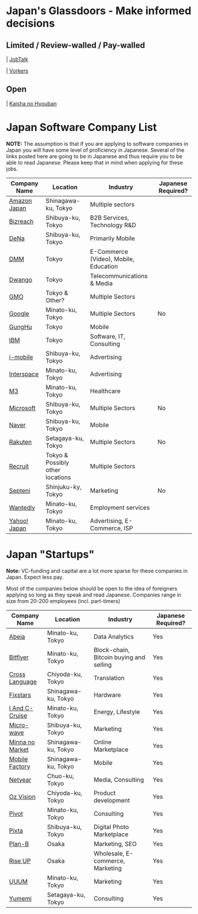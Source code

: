 # Japan's Glassdoors - Make informed decisions
## Limited / Review-walled / Pay-walled
| [JobTalk](https://jobtalk.jp)

| [Vorkers](https://www.vorkers.com)

## Open
| [Kaisha no Hyouban](https://en-hyouban.com)

# Japan Software Company List

**NOTE:**
The assumption is that if you are applying to software companies in Japan you will have some level of proficiency in Japanese. Several of the links posted here are going to be in Japanese and thus require you to be able to read Japanese. Please keep that in mind when applying for these jobs.

| Company Name | Location | Industry | Japanese Required? |
| --- | --- | --- | --- |
| [Amazon Japan](https://www.amazon.jobs/en/locations/tokyo-area-japan?base_query=&job_count=10&result_limit=10&sort=relevant&location%5B%5D=tokyo-area-japan&cache) | Shinagawa-ku, Tokyo | Multiple sectors | |
| [Bizreach](http://www.bizreach.co.jp/recruit/) | Shibuya-ku, Tokyo | B2B Services, Technology R&D | |
| [DeNa](http://dena.com/intl/careers/positions/) | Shibuya-ku, Tokyo | Primarily Mobile | |
| [DMM](http://www.dmm.com/recruit/) | Tokyo | E-Commerce (Video), Mobile, Education | |
| [Dwango](http://dwango.co.jp/recruit/) | Tokyo | Telecommunications & Media | |
| [GMO](http://recruit.gmo.jp/) | Tokyo & Other? | Multiple Sectors | |
| [Google](https://www.google.com/about/careers/locations/tokyo/) | Minato-ku, Tokyo | Multiple Sectors | No |
| [GungHu](http://www.gungho.co.jp/recruit/) | Tokyo | Mobile | |
| [IBM](http://www-07.ibm.com/employment/jp/cp01/) | Tokyo | Software, IT, Consulting | |
| [i-mobile](https://www.i-mobile.co.jp/recruit/) | Shibuya-ku, Tokyo | Advertising | |
| [Interspace](https://www.interspace.ne.jp/recruit/offer/) | Minato-ku, Tokyo | Advertising | |
| [M3](https://corporate.m3.com/recruit/job/) | Minato-ku, Tokyo | Healthcare | |
| [Microsoft](http://microsoft-college.jp/) | Shibuya-ku, Tokyo | Multiple Sectors | No |
| [Naver](https://linecorp.com/ja/career/ja/all) | Shibuya-ku, Tokyo | Mobile | |
| [Rakuten](http://global.rakuten.com/corp/careers/engineering/) | Setagaya-ku, Tokyo | Multiple Sectors | No |
| [Recruit](http://www.recruit.jp/employment/) | Tokyo & Possibly other locations | Multiple Sectors | |
| [Septeni](https://www.septeni.co.jp/en/recruit/) | Shinjuku-ky, Tokyo | Marketing | No |
| [Wantedly](https://us.wantedly.com/companies/wantedly/projects) | Minato-ku, Tokyo | Employment services | |
| [Yahoo! Japan](http://hr.yahoo.co.jp/job-info/) | Minato-ku, Tokyo | Advertising, E-Commerce, ISP | |

# Japan "Startups"

**Note:** VC-funding and capital are a lot more sparse for these companies in Japan. Expect less pay.

Most of the companies below should be open to the idea of foreigners applying so long as they speak and read Japanese. Companies range in size from 20-200 employees (incl. part-timers)

| Company Name | Location | Industry | Japanese Required? |
| --- | --- | --- | --- |
| [Abeja](https://abeja.asia) | Minato-ku, Tokyo | Data Analytics | Yes |
| [Bitflyer](https://bitflyer.jp/Recruit) | Minato-ku, Tokyo | Block-chain, Bitcoin buying and selling | Yes |
| [Cross Language](http://www.crosslanguage.co.jp/company/recruit.html) | Chiyoda-ku, Tokyo | Translation | Yes |
| [Fixstars](http://www.fixstars.com/recruit/ja/jobcategory/) | Shinagawa-ku, Tokyo | Hardware | Yes |
| [I And C-Cruise](https://www.iacc.co.jp/recruit/) | Minato-ku, Tokyo | Energy, Lifestyle | Yes |
| [Micro-wave](http://www.micro-wave.net/recruit/career/) | Shibuya-ku, Tokyo | Marketing | Yes |
| [Minna no Market](http://www.minma.jp/careers/) | Shinagawa-ku, Tokyo | Online Marketplace | Yes |
| [Mobile Factory](http://www.mobilefactory.jp/recruit/detail) | Shinagawa-ku, Tokyo | Mobile | Yes |
| [Netyear](http://recruit.netyear.net/) | Chuo-ku, Tokyo | Media, Consulting | Yes |
| [Oz Vision](http://www.oz-vision.co.jp/recruit/career_detail/) | Chiyoda-ku, Tokyo | Product development | Yes |
| [Pivot](https://pivot.jp/recruit) | Minato-ku, Tokyo | Consulting | Yes |
| [Pixta](https://recruit.pixta.co.jp/) | Shibuya-ku, Tokyo | Digital Photo Marketplace | Yes |
| [Plan-B](https://www.plan-b.co.jp/recruit/) | Osaka | Marketing, SEO | Yes |
| [Rise UP](https://r-up.jp/recruit/) | Osaka | Wholesale, E-commerce, Marketing | Yes |
| [UUUM](http://www.uuum.co.jp/recruit) | Minato-ku, Tokyo | Marketing | Yes |
| [Yumemi](http://recruit.yumemi.co.jp/) | Setagaya-ku, Tokyo | Consulting | Yes |
